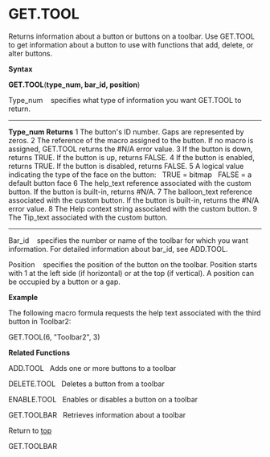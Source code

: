 GET.TOOL
========

Returns information about a button or buttons on a toolbar. Use GET.TOOL
to get information about a button to use with functions that add,
delete, or alter buttons.

**Syntax**

**GET.TOOL**(**type\_num, bar\_id, position**)

Type\_num    specifies what type of information you want GET.TOOL to
return.

  --------------- --------------------------------------------------------------------------------------------------------------------------
  **Type\_num**   **Returns**
  1               The button\'s ID number. Gaps are represented by zeros.
  2               The reference of the macro assigned to the button. If no macro is assigned, GET.TOOL returns the \#N/A error value.
  3               If the button is down, returns TRUE. If the button is up, returns FALSE.
  4               If the button is enabled, returns TRUE. If the button is disabled, returns FALSE.
  5               A logical value indicating the type of the face on the button:
                  TRUE = bitmap
                  FALSE = a default button face
  6               The help\_text reference associated with the custom button. If the button is built-in, returns \#N/A.
  7               The balloon\_text reference associated with the custom button. If the button is built-in, returns the \#N/A error value.
  8               The Help context string associated with the custom button.
  9               The Tip\_text associated with the custom button.
  --------------- --------------------------------------------------------------------------------------------------------------------------

Bar\_id    specifies the number or name of the toolbar for which you
want information. For detailed information about bar\_id, see ADD.TOOL.

Position    specifies the position of the button on the toolbar.
Position starts with 1 at the left side (if horizontal) or at the top
(if vertical). A position can be occupied by a button or a gap.

**Example**

The following macro formula requests the help text associated with the
third button in Toolbar2:

GET.TOOL(6, \"Toolbar2\", 3)

**Related Functions**

ADD.TOOL   Adds one or more buttons to a toolbar

DELETE.TOOL   Deletes a button from a toolbar

ENABLE.TOOL   Enables or disables a button on a toolbar

GET.TOOLBAR   Retrieves information about a toolbar

Return to [top](#E)

GET.TOOLBAR
